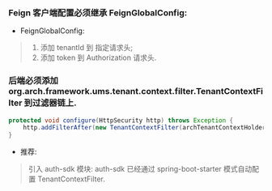 ### Feign 客户端配置必须继承 FeignGlobalConfig:
- FeignGlobalConfig:
> 1. 添加 tenantId 到 指定请求头;
> 2. 添加 token 到 Authorization 请求头.

### 后端必须添加 org.arch.framework.ums.tenant.context.filter.TenantContextFilter 到过滤器链上.
```java
protected void configure(HttpSecurity http) throws Exception {
    http.addFilterAfter(new TenantContextFilter(archTenantContextHolder), WebAsyncManagerIntegrationFilter.class);
}
```
- 推荐:
> 引入 auth-sdk 模块: auth-sdk 已经通过 spring-boot-starter 模式自动配置 TenantContextFilter.
    